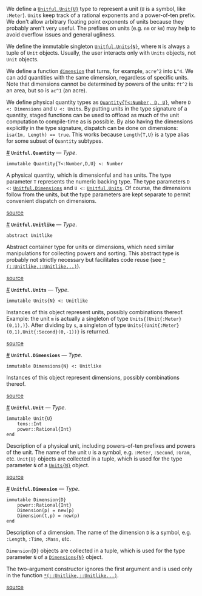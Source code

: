 
We define a [`Unitful.Unit{U}`](types.md#Unitful.Unit) type to represent a unit (`U` is a symbol, like `:Meter`). `Unit`s keep track of a rational exponents and a power-of-ten prefix. We don't allow arbitrary floating point exponents of units because they probably aren't very useful. The prefixes on units (e.g. `nm` or `km`) may help to avoid overflow issues and general ugliness.


We define the immutable singleton [`Unitful.Units{N}`](types.md#Unitful.Units), where `N` is always a tuple of `Unit` objects. Usually, the user interacts only with `Units` objects, not `Unit` objects.


We define a function [`dimension`](manipulations.md#Unitful.dimension-Tuple{Number}) that turns, for example, `acre^2` into `𝐋^4`. We can add quantities with the same dimension, regardless of specific units. Note that dimensions cannot be determined by powers of the units: `ft^2` is an area, but so is `ac^1` (an acre).


We define physical quantity types as [`Quantity{T<:Number, D, U}`](types.md#Unitful.Quantity), where `D <: Dimensions` and `U <: Units`. By putting units in the type signature of a quantity, staged functions can be used to offload as much of the unit computation to compile-time as is possible. By also having the dimensions explicitly in the type signature, dispatch can be done on dimensions: `isa(1m, Length) == true`. This works because `Length{T,U}` is a type alias for some subset of `Quantity` subtypes.

<a id='Unitful.Quantity' href='#Unitful.Quantity'>#</a>
**`Unitful.Quantity`** &mdash; *Type*.



```
immutable Quantity{T<:Number,D,U} <: Number
```

A physical quantity, which is dimensionful and has units. The type parameter `T` represents the numeric backing type. The type parameters `D <:` [`Unitful.Dimensions`](types.md#Unitful.Dimensions) and `U <:` [`Unitful.Units`](types.md#Unitful.Units). Of course, the dimensions follow from the units, but the type parameters are kept separate to permit convenient dispatch on dimensions.


<a target='_blank' href='https://github.com/ajkeller34/Unitful.jl/tree/0be4d1a9b61ebcd0256f280c5f056b6d0512b69f/src/Types.jl#L77-L87' class='documenter-source'>source</a><br>

<a id='Unitful.Unitlike' href='#Unitful.Unitlike'>#</a>
**`Unitful.Unitlike`** &mdash; *Type*.



```
abstract Unitlike
```

Abstract container type for units or dimensions, which need similar manipulations for collecting powers and sorting. This abstract type is probably not strictly necessary but facilitates code reuse (see [`*(::Unitlike,::Unitlike...)`](manipulations.md#Base.:*-Tuple{Unitful.Unitlike,Vararg{Unitful.Unitlike,N}})).


<a target='_blank' href='https://github.com/ajkeller34/Unitful.jl/tree/0be4d1a9b61ebcd0256f280c5f056b6d0512b69f/src/Types.jl#L44-L53' class='documenter-source'>source</a><br>

<a id='Unitful.Units' href='#Unitful.Units'>#</a>
**`Unitful.Units`** &mdash; *Type*.



```
immutable Units{N} <: Unitlike
```

Instances of this object represent units, possibly combinations thereof. Example: the unit `m` is actually a singleton of type `Units{(Unit{:Meter}(0,1),)}`. After dividing by `s`, a singleton of type `Units{(Unit{:Meter}(0,1),Unit{:Second}(0,-1))}` is returned.


<a target='_blank' href='https://github.com/ajkeller34/Unitful.jl/tree/0be4d1a9b61ebcd0256f280c5f056b6d0512b69f/src/Types.jl#L56-L65' class='documenter-source'>source</a><br>

<a id='Unitful.Dimensions' href='#Unitful.Dimensions'>#</a>
**`Unitful.Dimensions`** &mdash; *Type*.



```
immutable Dimensions{N} <: Unitlike
```

Instances of this object represent dimensions, possibly combinations thereof.


<a target='_blank' href='https://github.com/ajkeller34/Unitful.jl/tree/0be4d1a9b61ebcd0256f280c5f056b6d0512b69f/src/Types.jl#L68-L74' class='documenter-source'>source</a><br>

<a id='Unitful.Unit' href='#Unitful.Unit'>#</a>
**`Unitful.Unit`** &mdash; *Type*.



```
immutable Unit{U}
    tens::Int
    power::Rational{Int}
end
```

Description of a physical unit, including powers-of-ten prefixes and powers of the unit. The name of the unit `U` is a symbol, e.g. `:Meter`, `:Second`, `:Gram`, etc. `Unit{U}` objects are collected in a tuple, which is used for the type parameter `N` of a [`Units{N}`](types.md#Unitful.Units) object.


<a target='_blank' href='https://github.com/ajkeller34/Unitful.jl/tree/0be4d1a9b61ebcd0256f280c5f056b6d0512b69f/src/Types.jl#L26-L38' class='documenter-source'>source</a><br>

<a id='Unitful.Dimension' href='#Unitful.Dimension'>#</a>
**`Unitful.Dimension`** &mdash; *Type*.



```
immutable Dimension{D}
    power::Rational{Int}
    Dimension(p) = new(p)
    Dimension(t,p) = new(p)
end
```

Description of a dimension. The name of the dimension `D` is a symbol, e.g. `:Length`, `:Time`, `:Mass`, etc.

`Dimension{D}` objects are collected in a tuple, which is used for the type parameter `N` of a [`Dimensions{N}`](types.md#Unitful.Dimensions) object.

The two-argument constructor ignores the first argument and is used only in the function [`*(::Unitlike,::Unitlike...)`](manipulations.md#Base.:*-Tuple{Unitful.Unitlike,Vararg{Unitful.Unitlike,N}}).


<a target='_blank' href='https://github.com/ajkeller34/Unitful.jl/tree/0be4d1a9b61ebcd0256f280c5f056b6d0512b69f/src/Types.jl#L2-L19' class='documenter-source'>source</a><br>


